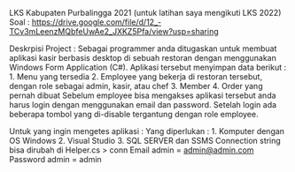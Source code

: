 LKS Kabupaten Purbalingga 2021 (untuk latihan saya mengikuti LKS 2022)
Soal : https://drive.google.com/file/d/12_-TCv3mLeenzMQbfeUwAe2_JXKZ5Pfa/view?usp=sharing

Deskrpisi Project :
  Sebagai programmer anda ditugaskan untuk membuat aplikasi kasir berbasis desktop di sebuah restoran dengan menggunakan Windows Form Application (C#). Aplikasi tersebut menyimpan data berikut :
    1. Menu yang tersedia
    2. Employee yang bekerja di restoran tersebut, dengan role sebagai admin, kasir, atau chef
    3. Member
    4. Order yang pernah dibuat
  Sebelum employee bisa mengakses aplikasi tersebut anda harus login dengan menggunakan email dan password.
  Setelah login ada beberapa tombol yang di-disable tergantung dengan role employee.

Untuk yang ingin mengetes aplikasi :
  Yang diperlukan :
    1. Komputer dengan OS Windows
    2. Visual Studio
    3. SQL SERVER dan SSMS
  Connection string bisa dirubah di Helper.cs > conn
  Email admin = admin@admin.com
  Password admin = admin
